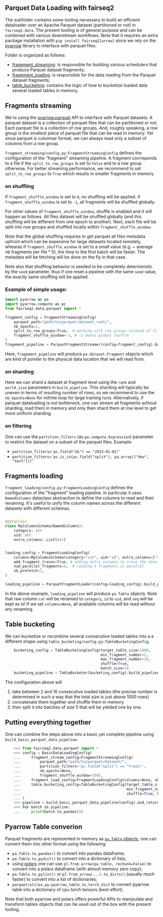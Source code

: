 ## Parquet Data Loading with fairseq2

The subfolder contains some tooling necessary to build an efficient dataloader over an Apache Parquet dataset (partitioned or not) in `fairseq2.data`.
The present tooling is of general purpose and can be combined with various downstream workflows.
Note that it requires an extra package installation with `pip install fairseq2[arrow]` since we rely on the [pyarrow](https://arrow.apache.org/docs/python/index.html) library to interface with parquet files.


Folder is organized as follows:
* [fragement_streaming](fragment_streaming/builder.py): is responsible for building various schedulers that produce Parquet dataset fragments;
* [fragement_loading](fragment_loading/builder.py): is responsible for the data reading from the Parquet dataset fragments;
* [table_bucketing](table_bucketing/builder.py): contains the logic of how to bucketize loaded data several loaded tables in memory.


## Fragments streaming

We're using the [pyarrow.parquet](https://arrow.apache.org/docs/python/generated/pyarrow.parquet.ParquetDataset.html) API to interface with Parquet datasets.
A parquet dataset is a collection of parquet files that can be partitioned or not. Each parquet file is a collection of row groups.
And, roughly speaking, a row group is the smallest piece of parquet file that can be read in memory. Yet since parquet is columnar format, we can always read only a subset of columns from a row group.


`fragment_streaming/config.py:FragmentStreamingConfig` defines the configuration of the "fragment" streaming pipeline.
A fragment corrreponds to a file if the `split_to_row_groups` is set to `False` and to a row group otherwise.
For better streaming performance, we recommend to set `split_to_row_groups` to `True` which results in smaller fragments in memory.

### on shuffling
If `fragment_shuffle_window` is set to `0`, no shuffling will be applied.
if `fragment_shuffle_window` is set to `-1`, all fragments will be shuffled globally.

For other values of `fragment_shuffle_window`, shuffle is enabled and it will happen as follows.
All files dataset will be shuffled globally (and this shuffling will be different from one epoch to another).
Next, each file will be split into row groups and shuffled locally within `fragment_shuffle_window`.

Note that the global shuffling requires to get parquet all files metadata upfront which can be expensive for large datasets located remotely, whearas  if `fragment_shuffle_window` is set to a small value (e.g. ~ average nb fragments per file * 5), the  time to the first batch will be faster. The metadata will be fetching will be done on the fly in that case.

Note also that shuffling behavior is seeded to be completely deterministic by the `seed` parameter, thus if one reset a pipeline with the same `seed` value, the exactly same shuffling will be applied.


### Example of simple usage:
```python
import pyarrow as pa
import pyarrow.compute as pc
from fairseq2.data.parquet import *

fragment_config = FragmentStreamingConfig(
    parquet_path="path/to/parquet/dataset_root/",
    nb_epochs=2,
    split_to_row_groups=True,  # working with row groups instead of files
    fragment_shuffle_window=-1, # -1 means global shuffle
)
fragement_pipeline = ParquetFragmentStreamer(config=fragment_config).build_pipeline(rank=3, world_size=8)

```
Here, `fragement_pipeline` will produce `pa.dataset.Fragment` objects which are kind of pointer to the physical data location that we will read from.

### on sharding
Here we can shard a dataset at fragment level using the `rank` and `world_size` parameters in `build_pipeline`.
This sharding will typically be uneven in terms of resulting number of rows, so we recommend to use the `nb_epochs=None` for inifinte loop for large training runs. Alternatively, if parquet dataloading is not bottleneck, one can stream all fragments without sharding, load them in memory and only then shard them at row level to get more uniform sharding.


### on filtering
One can use the `partition_filters` (as `pa.compute.Expression`) parameter to restrict the dataset on a subset of the parquet files.
Example:
* `partition_filters='pc.field("ds") == "2023-01-01"'`
* `partition_filters='pc.is_in(pc.field("split"), pa.array(["dev", "test"]))'`


## Fragments loading

`fragment_loading/config.py:FragmentLoadingConfig` defines the configuration of the "fragment" loading pipeline.
In particular it uses `NamedColumns` dataclass abstraction to define the columns to read and their renaming.
It's useful to unify the column names across the different datasets with different schemas.


```python

@dataclass
class MyColumnsSchema(NamedColumns):
    category: str
    uid: str
    extra_columns: List[str]


loading_config = FragmentLoadingConfig(
    columns=MyColumnsSchema(category="cat", uid="id", extra_columns=["seq"]),
    add_fragment_traces=True, # adding extra columns to trace the data origin (file path, row group id, row index)
    num_parallel_fragments=4,  # reading 4 fragments in parallel
    nb_prefetch=1,
)

loading_pipeline = ParquetFragmentLoader(config=loading_config).build_pipeline(fragement_pipeline)
```

In the above example, `loading_pipeline` will produce `pa.Table` objects.
Note that raw column `cat` will be renamed to `category`, `id` to `uid`, and `seq` will be kept as is!
If we set `columns=None`, all available columns will be read without any renaming.


## Table bucketing
We can bucketize or recombine several consecutive loaded tables into a a different shape using
`table_bucketing/config.py:TableBucketingConfig`.

```python
    bucketing_config = TableBucketingConfig(target_table_size=1000,
                                            min_fragment_number=2,
                                            max_fragment_number=10,
                                            shuffle=True,
                                            batch_size=5)
    bucketing_pipeline = TableBucketer(bucketing_config).build_pipeline(loading_pipeline)
```
The configuration above will
1. take between 2 and 10 consecutive loaded tables (the precise number is determined in such a way that the total size is just above 1000 rows)
2. concatenate them together and shuffle them in memory
3. then split it into batches of size 5 that will be yielded one by one.


## Putting everything together
One can combine the steps above into a basic yet complete pipeline using `build_basic_parquet_data_pipeline`:

```python
    >>> from fairseq2.data.parquet import *
    >>> config = BasicDataLoadingConfig(
    ...     fragment_stream_config=FragmentStreamingConfig(
    ...         parquet_path="path/to/parquet/dataset/",
    ...         partition_filters='pc.field("split") == "train"',
    ...         nb_epochs=None,
    ...         fragment_shuffle_window=100),
    ...     fragment_load_config=FragmentLoadingConfig(columns=None, nb_prefetch=2, num_parallel_fragments=3),
    ...     table_bucketing_config=TableBucketingConfig(target_table_size=1000,
    ...                                                 min_fragment_number=2, max_fragment_number=10,
    ...                                                 shuffle=True, batch_size=5),
    ... )
    >>> pipeline = build_basic_parquet_data_pipeline(config).and_return()
    >>> for batch in pipeline:
    ...     print(batch.to_pandas())
```


## Pyarrow Table converion

Parquet fragments are represented in memory as [`pa.Table` objects](https://arrow.apache.org/docs/python/generated/pyarrow.Table.html),
one can convert them into other format using the following:
* `pa.Table.to_pandas()` to convert into pandas dataframe;
* `pa.Table.to_pydict()` to convert into a dictionary of lists;
* using [polars](https://docs.pola.rs/) one can use `pl.from_arrow(pa_table, rechunk=False)` to convert into a polars dataframe (with almost memory zero copy);
* `pa.Table.to_pylist()` or `pl.from_arrow(...).to_dicts()` (usually much faster) to convert into a list of dictionaries;
* `parquet/utiles.py:pyarrow_table_to_torch_dict` to convert pyarrow table into a dictionary of cpu torch tensors (best effort).


Note that both pyarrow and polars offers powerful APIs to manipulate and transform tables objects that can be used out of the box with the present tooling.
